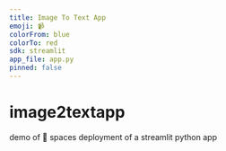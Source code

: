 ```yaml
---
title: Image To Text App
emoji: 📹
colorFrom: blue
colorTo: red
sdk: streamlit
app_file: app.py
pinned: false
---
```


# image2textapp
demo of 🤗 spaces deployment of a streamlit python app
